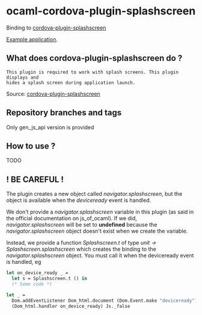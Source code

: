 # ocaml-cordova-plugin-splashscreen

Binding to
[cordova-plugin-splashscreen](https://github.com/apache/cordova-plugin-splashscreen)

[Example
application](https://github.com/dannywillems/ocaml-cordova-plugin-splashscreen-example).

## What does cordova-plugin-splashscreen do ?

```
This plugin is required to work with splash screens. This plugin displays and
hides a splash screen during application launch.
```

Source: [cordova-plugin-splashscreen](https://github.com/apache/cordova-plugin-splashscreen)

## Repository branches and tags

Only gen_js_api version is provided

## How to use ?

TODO

## ! BE CAREFUL !

The plugin creates a new object called *navigator.splashscreen*, but the object is
available when the *deviceready* event is handled.

We don't provide a *navigator.splashscreen* variable in this plugin (as said in the official
documentation on js_of_ocaml). If we did, *navigator.splashscreen* will be set to **undefined**
because the *navigator.splashscreen* object doesn't exist when we create the variable.

Instead, we provide a function *Splashscreen.t* of type *unit -> Splashscreen.splashscreen* which creates the
binding to the *navigator.splashscreen* object. You must call it when the deviceready
event is handled, eg

```OCaml
let on_device_ready _ =
  let s = Splashscreen.t () in
  (* Some code *)

let _ =
  Dom.addEventListener Dom_html.document (Dom.Event.make "deviceready")
  (Dom_html.handler on_device_ready) Js._false
```

